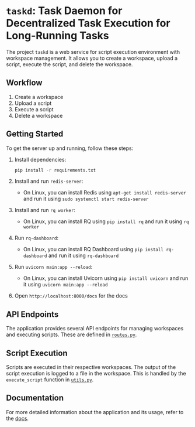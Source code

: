 # `taskd`: Task Daemon for Decentralized Task Execution for Long-Running Tasks

The project `taskd` is a web service for script execution environment with workspace management. It allows you to create a workspace, upload a script, execute the script, and delete the workspace.

## Workflow

1. Create a workspace
2. Upload a script
3. Execute a script
4. Delete a workspace

## Getting Started

To get the server up and running, follow these steps:

1. Install dependencies:

    ```bash
    pip install -r requirements.txt
    ```

2. Install and run `redis-server`:
    - On Linux, you can install Redis using `apt-get install redis-server` and run it using `sudo systemctl start redis-server`
3. Install and run `rq worker`:
    - On Linux, you can install RQ using `pip install rq` and run it using `rq worker`
4. Run `rq-dashboard`:
    - On Linux, you can install RQ Dashboard using `pip install rq-dashboard` and run it using `rq-dashboard`
5. Run `uvicorn main:app --reload`:
    - On Linux, you can install Uvicorn using `pip install uvicorn` and run it using `uvicorn main:app --reload`
6. Open `http://localhost:8000/docs` for the docs

## API Endpoints

The application provides several API endpoints for managing workspaces and executing scripts. These are defined in [`routes.py`](routes.py).

## Script Execution

Scripts are executed in their respective workspaces. The output of the script execution is logged to a file in the workspace. This is handled by the `execute_script` function in [`utils.py`](utils.py).

## Documentation

For more detailed information about the application and its usage, refer to the [docs](docs/index.md).